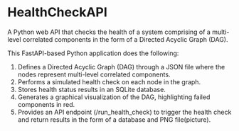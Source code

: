 # HealthCheckAPI
A Python web API that checks the health of a system comprising of a multi-level correlated components in the form of a Directed Acyclic Graph (DAG).

This FastAPI-based Python application does the following:

1. Defines a Directed Acyclic Graph (DAG) through a JSON file where the nodes represent multi-level correlated components.
2. Performs a simulated health check on each node in the graph.
3. Stores health status results in an SQLite database.
4. Generates a graphical visualization of the DAG, highlighting failed components in red.
5. Provides an API endpoint (/run_health_check) to trigger the health check and return results in the form of a database and PNG file(picture).

